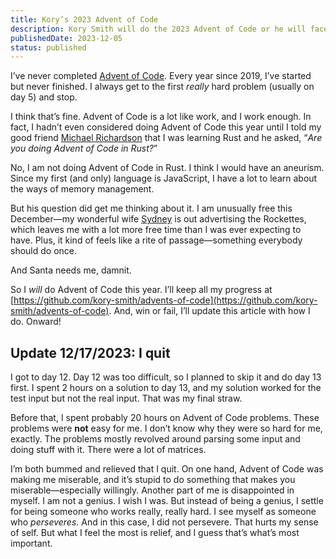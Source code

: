 ```yaml
---
title: Kory’s 2023 Advent of Code
description: Kory Smith will do the 2023 Advent of Code or he will face public shame.
publishedDate: 2023-12-05
status: published
---
```

I’ve never completed [Advent of Code](https://adventofcode.com/). Every year since 2019, I’ve started but never finished. I always get to the first *really* hard problem (usually on day 5) and stop.

I think that’s fine. Advent of Code is a lot like work, and I work enough. In fact, I hadn’t even considered doing Advent of Code this year until I told my good friend [Michael Richardson](https://twitter.com/AnAccidentalDev) that I was learning Rust and he asked, “*Are you doing Advent of Code in Rust?*”

No, I am not doing Advent of Code in Rust. I think I would have an aneurism. Since my first (and only) language is JavaScript, I have a lot to learn about the ways of memory management.

But his question did get me thinking about it. I am unusually free this December—my wonderful wife [Sydney](https://sydneyvollmer.com/) is out advertising the Rockettes, which leaves me with a lot more free time than I was ever expecting to have. Plus, it kind of feels like a rite of passage—something everybody should do once.

And Santa needs me, damnit.

So I *will* do Advent of Code this year. I’ll keep all my progress at [https://github.com/kory-smith/advents-of-code](https://github.com/kory-smith/advents-of-code). And, win or fail, I’ll update this article with how I do. Onward!

## Update 12/17/2023: I quit

I got to day 12. Day 12 was too difficult, so I planned to skip it and do day 13 first. I spent 2 hours on a solution to day 13, and my solution worked for the test input but not the real input. That was my final straw.

Before that, I spent probably 20 hours on Advent of Code problems. These problems were **not** easy for me. I don’t know why they were so hard for me, exactly. The problems mostly revolved around parsing some input and doing stuff with it. There were a lot of matrices.

I’m both bummed and relieved that I quit. On one hand, Advent of Code was making me miserable, and it’s stupid to do something that makes you miserable—especially willingly. Another part of me is disappointed in myself. I am not a genius. I wish I was. But instead of being a genius, I settle for being someone who works really, really hard. I see myself as someone who *perseveres.* And in this case, I did not persevere. That hurts my sense of self. But what I feel the most is relief, and I guess that’s what’s most important.